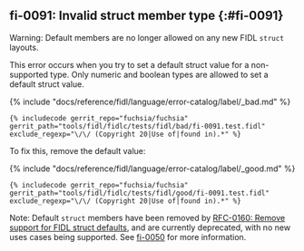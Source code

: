 ## fi-0091: Invalid struct member type {:#fi-0091}

Warning: Default members are no longer allowed on any new FIDL `struct` layouts.

This error occurs when you try to set a default struct value for a non-supported
type. Only numeric and boolean types are allowed to set a default struct value.

{% include "docs/reference/fidl/language/error-catalog/label/_bad.md" %}

```fidl
{% includecode gerrit_repo="fuchsia/fuchsia" gerrit_path="tools/fidl/fidlc/tests/fidl/bad/fi-0091.test.fidl" exclude_regexp="\/\/ (Copyright 20|Use of|found in).*" %}
```

To fix this, remove the default value:

{% include "docs/reference/fidl/language/error-catalog/label/_good.md" %}

```fidl
{% includecode gerrit_repo="fuchsia/fuchsia" gerrit_path="tools/fidl/fidlc/tests/fidl/good/fi-0091.test.fidl" exclude_regexp="\/\/ (Copyright 20|Use of|found in).*" %}
```

Note: Default `struct` members have been removed by [RFC-0160: Remove support
for FIDL struct defaults][91-rfc160], and are currently deprecated, with no new
uses cases being supported. See [fi-0050](#fi-0050) for more information.

[91-rfc160]: /contribute/governance/rfcs/0160_fidl_remove_struct_defaults.md
